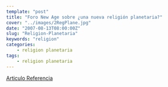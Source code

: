 ```yaml
---
template: "post"
title: "Foro New Age sobre ¿una nueva religión planetaria?"
cover: "../images/2RegPlane.jpg"
date: "2007-08-13T08:00:00Z"
slug: "Religion-Planetaria"
keywords: "religion"
categories:
    - religion planetaria
tags:
    - religion planetaria
---
```


[Articulo Referencia](http://www.aciprensa.com/noticia.php?n=15160)